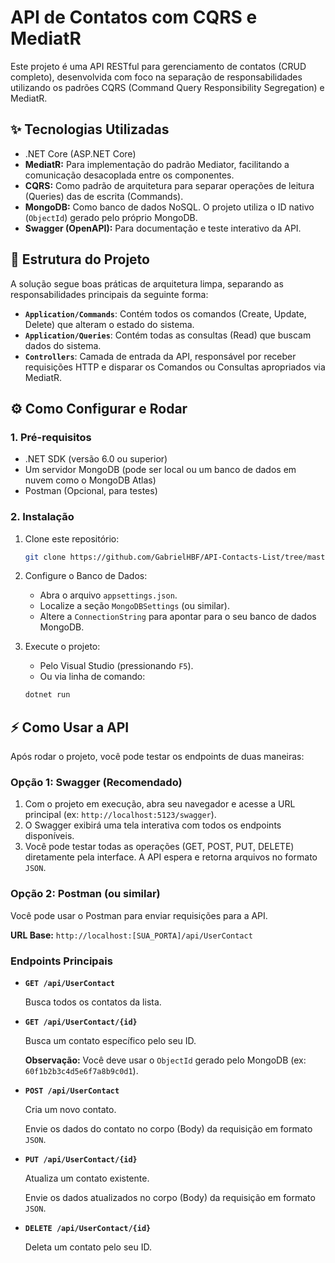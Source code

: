 ﻿# API de Contatos com CQRS e MediatR

Este projeto é uma API RESTful para gerenciamento de contatos (CRUD completo), desenvolvida com foco na separação de responsabilidades utilizando os padrões CQRS (Command Query Responsibility Segregation) e MediatR.

## ✨ Tecnologias Utilizadas

* .NET Core (ASP.NET Core)
* **MediatR:** Para implementação do padrão Mediator, facilitando a comunicação desacoplada entre os componentes.
* **CQRS:** Como padrão de arquitetura para separar operações de leitura (Queries) das de escrita (Commands).
* **MongoDB:** Como banco de dados NoSQL. O projeto utiliza o ID nativo (`ObjectId`) gerado pelo próprio MongoDB.
* **Swagger (OpenAPI):** Para documentação e teste interativo da API.

## 📁 Estrutura do Projeto

A solução segue boas práticas de arquitetura limpa, separando as responsabilidades principais da seguinte forma:

* **`Application/Commands`**: Contém todos os comandos (Create, Update, Delete) que alteram o estado do sistema.
* **`Application/Queries`**: Contém todas as consultas (Read) que buscam dados do sistema.
* **`Controllers`**: Camada de entrada da API, responsável por receber requisições HTTP e disparar os Comandos ou Consultas apropriados via MediatR.

## ⚙️ Como Configurar e Rodar

### 1. Pré-requisitos

* .NET SDK (versão 6.0 ou superior)
* Um servidor MongoDB (pode ser local ou um banco de dados em nuvem como o MongoDB Atlas)
* Postman (Opcional, para testes)

### 2. Instalação

1.  Clone este repositório:
    ```bash
    git clone https://github.com/GabrielHBF/API-Contacts-List/tree/master/DesafioTEcnico
    ```

2.  Configure o Banco de Dados:
    * Abra o arquivo `appsettings.json`.
    * Localize a seção `MongoDBSettings` (ou similar).
    * Altere a `ConnectionString` para apontar para o seu banco de dados MongoDB.

3.  Execute o projeto:
    * Pelo Visual Studio (pressionando `F5`).
    * Ou via linha de comando:
    ```bash
    dotnet run
    ```

## ⚡️ Como Usar a API

Após rodar o projeto, você pode testar os endpoints de duas maneiras:

### Opção 1: Swagger (Recomendado)

1.  Com o projeto em execução, abra seu navegador e acesse a URL principal (ex: `http://localhost:5123/swagger`).
2.  O Swagger exibirá uma tela interativa com todos os endpoints disponíveis.
3.  Você pode testar todas as operações (GET, POST, PUT, DELETE) diretamente pela interface. A API espera e retorna arquivos no formato `JSON`.

### Opção 2: Postman (ou similar)

Você pode usar o Postman para enviar requisições para a API.

**URL Base:** `http://localhost:[SUA_PORTA]/api/UserContact`

### Endpoints Principais

* **`GET /api/UserContact`**
    
    Busca todos os contatos da lista.

* **`GET /api/UserContact/{id}`**
    
    Busca um contato específico pelo seu ID.
    
    **Observação:** Você deve usar o `ObjectId` gerado pelo MongoDB (ex: `60f1b2b3c4d5e6f7a8b9c0d1`).

* **`POST /api/UserContact`**
    
    Cria um novo contato.
    
    Envie os dados do contato no corpo (Body) da requisição em formato `JSON`.

* **`PUT /api/UserContact/{id}`**
    
    Atualiza um contato existente.
    
    Envie os dados atualizados no corpo (Body) da requisição em formato `JSON`.

* **`DELETE /api/UserContact/{id}`**
    
    Deleta um contato pelo seu ID.
